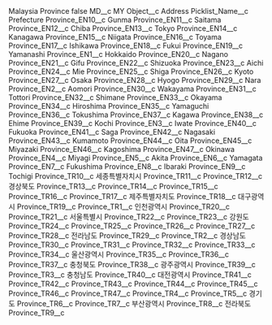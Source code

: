 <?xml version="1.0" encoding="UTF-8"?>
<CustomMetadata xmlns="http://soap.sforce.com/2006/04/metadata" xmlns:xsi="http://www.w3.org/2001/XMLSchema-instance" xmlns:xsd="http://www.w3.org/2001/XMLSchema">
    <label>Malaysia Province</label>
    <protected>false</protected>
    <values>
        <field>MD__c</field>
        <value xsi:type="xsd:string">MY</value>
    </values>
    <values>
        <field>Object__c</field>
        <value xsi:type="xsd:string">Address</value>
    </values>
    <values>
        <field>Picklist_Name__c</field>
        <value xsi:type="xsd:string">Prefecture</value>
    </values>
    <values>
        <field>Province_EN10__c</field>
        <value xsi:type="xsd:string">Gunma</value>
    </values>
    <values>
        <field>Province_EN11__c</field>
        <value xsi:type="xsd:string">Saitama</value>
    </values>
    <values>
        <field>Province_EN12__c</field>
        <value xsi:type="xsd:string">Chiba</value>
    </values>
    <values>
        <field>Province_EN13__c</field>
        <value xsi:type="xsd:string">Tokyo</value>
    </values>
    <values>
        <field>Province_EN14__c</field>
        <value xsi:type="xsd:string">Kanagawa</value>
    </values>
    <values>
        <field>Province_EN15__c</field>
        <value xsi:type="xsd:string">Niigata</value>
    </values>
    <values>
        <field>Province_EN16__c</field>
        <value xsi:type="xsd:string">Toyama</value>
    </values>
    <values>
        <field>Province_EN17__c</field>
        <value xsi:type="xsd:string">Ishikawa</value>
    </values>
    <values>
        <field>Province_EN18__c</field>
        <value xsi:type="xsd:string">Fukui</value>
    </values>
    <values>
        <field>Province_EN19__c</field>
        <value xsi:type="xsd:string">Yamanashi</value>
    </values>
    <values>
        <field>Province_EN1__c</field>
        <value xsi:type="xsd:string">Hokkaido</value>
    </values>
    <values>
        <field>Province_EN20__c</field>
        <value xsi:type="xsd:string">Nagano</value>
    </values>
    <values>
        <field>Province_EN21__c</field>
        <value xsi:type="xsd:string">Gifu</value>
    </values>
    <values>
        <field>Province_EN22__c</field>
        <value xsi:type="xsd:string">Shizuoka</value>
    </values>
    <values>
        <field>Province_EN23__c</field>
        <value xsi:type="xsd:string">Aichi</value>
    </values>
    <values>
        <field>Province_EN24__c</field>
        <value xsi:type="xsd:string">Mie</value>
    </values>
    <values>
        <field>Province_EN25__c</field>
        <value xsi:type="xsd:string">Shiga</value>
    </values>
    <values>
        <field>Province_EN26__c</field>
        <value xsi:type="xsd:string">Kyoto</value>
    </values>
    <values>
        <field>Province_EN27__c</field>
        <value xsi:type="xsd:string">Osaka</value>
    </values>
    <values>
        <field>Province_EN28__c</field>
        <value xsi:type="xsd:string">Hyogo</value>
    </values>
    <values>
        <field>Province_EN29__c</field>
        <value xsi:type="xsd:string">Nara</value>
    </values>
    <values>
        <field>Province_EN2__c</field>
        <value xsi:type="xsd:string">Aomori</value>
    </values>
    <values>
        <field>Province_EN30__c</field>
        <value xsi:type="xsd:string">Wakayama</value>
    </values>
    <values>
        <field>Province_EN31__c</field>
        <value xsi:type="xsd:string">Tottori</value>
    </values>
    <values>
        <field>Province_EN32__c</field>
        <value xsi:type="xsd:string">Shimane</value>
    </values>
    <values>
        <field>Province_EN33__c</field>
        <value xsi:type="xsd:string">Okayama</value>
    </values>
    <values>
        <field>Province_EN34__c</field>
        <value xsi:type="xsd:string">Hiroshima</value>
    </values>
    <values>
        <field>Province_EN35__c</field>
        <value xsi:type="xsd:string">Yamaguchi</value>
    </values>
    <values>
        <field>Province_EN36__c</field>
        <value xsi:type="xsd:string">Tokushima</value>
    </values>
    <values>
        <field>Province_EN37__c</field>
        <value xsi:type="xsd:string">Kagawa</value>
    </values>
    <values>
        <field>Province_EN38__c</field>
        <value xsi:type="xsd:string">Ehime</value>
    </values>
    <values>
        <field>Province_EN39__c</field>
        <value xsi:type="xsd:string">Kochi</value>
    </values>
    <values>
        <field>Province_EN3__c</field>
        <value xsi:type="xsd:string">Iwate</value>
    </values>
    <values>
        <field>Province_EN40__c</field>
        <value xsi:type="xsd:string">Fukuoka</value>
    </values>
    <values>
        <field>Province_EN41__c</field>
        <value xsi:type="xsd:string">Saga</value>
    </values>
    <values>
        <field>Province_EN42__c</field>
        <value xsi:type="xsd:string">Nagasaki</value>
    </values>
    <values>
        <field>Province_EN43__c</field>
        <value xsi:type="xsd:string">Kumamoto</value>
    </values>
    <values>
        <field>Province_EN44__c</field>
        <value xsi:type="xsd:string">Oita</value>
    </values>
    <values>
        <field>Province_EN45__c</field>
        <value xsi:type="xsd:string">Miyazaki</value>
    </values>
    <values>
        <field>Province_EN46__c</field>
        <value xsi:type="xsd:string">Kagoshima</value>
    </values>
    <values>
        <field>Province_EN47__c</field>
        <value xsi:type="xsd:string">Okinawa</value>
    </values>
    <values>
        <field>Province_EN4__c</field>
        <value xsi:type="xsd:string">Miyagi</value>
    </values>
    <values>
        <field>Province_EN5__c</field>
        <value xsi:type="xsd:string">Akita</value>
    </values>
    <values>
        <field>Province_EN6__c</field>
        <value xsi:type="xsd:string">Yamagata</value>
    </values>
    <values>
        <field>Province_EN7__c</field>
        <value xsi:type="xsd:string">Fukushima</value>
    </values>
    <values>
        <field>Province_EN8__c</field>
        <value xsi:type="xsd:string">Ibaraki</value>
    </values>
    <values>
        <field>Province_EN9__c</field>
        <value xsi:type="xsd:string">Tochigi</value>
    </values>
    <values>
        <field>Province_TR10__c</field>
        <value xsi:type="xsd:string">세종특별자치시</value>
    </values>
    <values>
        <field>Province_TR11__c</field>
        <value xsi:nil="true"/>
    </values>
    <values>
        <field>Province_TR12__c</field>
        <value xsi:type="xsd:string">경상북도</value>
    </values>
    <values>
        <field>Province_TR13__c</field>
        <value xsi:nil="true"/>
    </values>
    <values>
        <field>Province_TR14__c</field>
        <value xsi:nil="true"/>
    </values>
    <values>
        <field>Province_TR15__c</field>
        <value xsi:nil="true"/>
    </values>
    <values>
        <field>Province_TR16__c</field>
        <value xsi:nil="true"/>
    </values>
    <values>
        <field>Province_TR17__c</field>
        <value xsi:type="xsd:string">제주특별자치도</value>
    </values>
    <values>
        <field>Province_TR18__c</field>
        <value xsi:type="xsd:string">대구광역시</value>
    </values>
    <values>
        <field>Province_TR19__c</field>
        <value xsi:nil="true"/>
    </values>
    <values>
        <field>Province_TR1__c</field>
        <value xsi:type="xsd:string">인천광역시</value>
    </values>
    <values>
        <field>Province_TR20__c</field>
        <value xsi:nil="true"/>
    </values>
    <values>
        <field>Province_TR21__c</field>
        <value xsi:type="xsd:string">서울특별시</value>
    </values>
    <values>
        <field>Province_TR22__c</field>
        <value xsi:nil="true"/>
    </values>
    <values>
        <field>Province_TR23__c</field>
        <value xsi:type="xsd:string">강원도</value>
    </values>
    <values>
        <field>Province_TR24__c</field>
        <value xsi:nil="true"/>
    </values>
    <values>
        <field>Province_TR25__c</field>
        <value xsi:nil="true"/>
    </values>
    <values>
        <field>Province_TR26__c</field>
        <value xsi:nil="true"/>
    </values>
    <values>
        <field>Province_TR27__c</field>
        <value xsi:nil="true"/>
    </values>
    <values>
        <field>Province_TR28__c</field>
        <value xsi:type="xsd:string">전라남도</value>
    </values>
    <values>
        <field>Province_TR29__c</field>
        <value xsi:nil="true"/>
    </values>
    <values>
        <field>Province_TR2__c</field>
        <value xsi:type="xsd:string">경상남도</value>
    </values>
    <values>
        <field>Province_TR30__c</field>
        <value xsi:nil="true"/>
    </values>
    <values>
        <field>Province_TR31__c</field>
        <value xsi:nil="true"/>
    </values>
    <values>
        <field>Province_TR32__c</field>
        <value xsi:nil="true"/>
    </values>
    <values>
        <field>Province_TR33__c</field>
        <value xsi:nil="true"/>
    </values>
    <values>
        <field>Province_TR34__c</field>
        <value xsi:type="xsd:string">울산광역시</value>
    </values>
    <values>
        <field>Province_TR35__c</field>
        <value xsi:nil="true"/>
    </values>
    <values>
        <field>Province_TR36__c</field>
        <value xsi:nil="true"/>
    </values>
    <values>
        <field>Province_TR37__c</field>
        <value xsi:type="xsd:string">충청북도</value>
    </values>
    <values>
        <field>Province_TR38__c</field>
        <value xsi:type="xsd:string">광주광역시</value>
    </values>
    <values>
        <field>Province_TR39__c</field>
        <value xsi:nil="true"/>
    </values>
    <values>
        <field>Province_TR3__c</field>
        <value xsi:type="xsd:string">충청남도</value>
    </values>
    <values>
        <field>Province_TR40__c</field>
        <value xsi:type="xsd:string">대전광역시</value>
    </values>
    <values>
        <field>Province_TR41__c</field>
        <value xsi:nil="true"/>
    </values>
    <values>
        <field>Province_TR42__c</field>
        <value xsi:nil="true"/>
    </values>
    <values>
        <field>Province_TR43__c</field>
        <value xsi:nil="true"/>
    </values>
    <values>
        <field>Province_TR44__c</field>
        <value xsi:nil="true"/>
    </values>
    <values>
        <field>Province_TR45__c</field>
        <value xsi:nil="true"/>
    </values>
    <values>
        <field>Province_TR46__c</field>
        <value xsi:nil="true"/>
    </values>
    <values>
        <field>Province_TR47__c</field>
        <value xsi:nil="true"/>
    </values>
    <values>
        <field>Province_TR4__c</field>
        <value xsi:nil="true"/>
    </values>
    <values>
        <field>Province_TR5__c</field>
        <value xsi:type="xsd:string">경기도</value>
    </values>
    <values>
        <field>Province_TR6__c</field>
        <value xsi:nil="true"/>
    </values>
    <values>
        <field>Province_TR7__c</field>
        <value xsi:type="xsd:string">부산광역시</value>
    </values>
    <values>
        <field>Province_TR8__c</field>
        <value xsi:type="xsd:string">전라북도</value>
    </values>
    <values>
        <field>Province_TR9__c</field>
        <value xsi:nil="true"/>
    </values>
</CustomMetadata>
